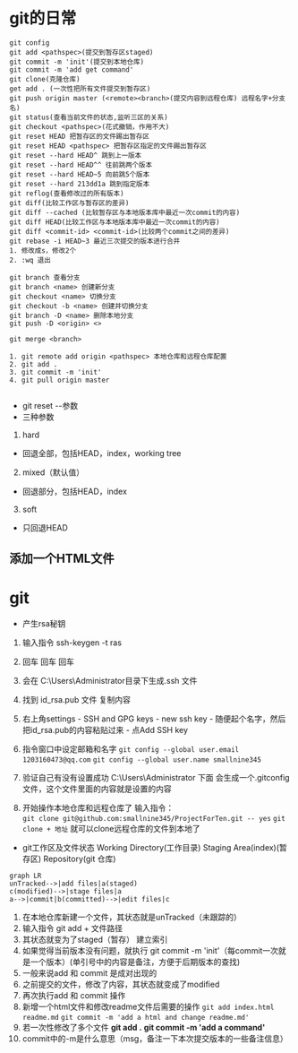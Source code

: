 # git的日常
```
git config
git add <pathspec>(提交到暂存区staged)
git commit -m 'init'(提交到本地仓库)
git commit -m 'add get command'
git clone(克隆仓库)
get add . (一次性把所有文件提交到暂存区)
git push origin master (<remote><branch>(提交内容到远程仓库) 远程名字+分支名)
git status(查看当前文件的状态,监听三区的关系)
git checkout <pathspec>(花式撤销，作用不大)
git reset HEAD 把暂存区的文件踢出暂存区
git reset HEAD <pathspec> 把暂存区指定的文件踢出暂存区
git reset --hard HEAD^ 跳到上一版本
git reset --hard HEAD^^ 往前跳两个版本
git reset --hard HEAD~5 向前跳5个版本
git reset --hard 213dd1a 跳到指定版本
git reflog(查看修改过的所有版本)
git diff(比较工作区与暂存区的差异)
git diff --cached (比较暂存区与本地版本库中最近一次commit的内容)
git diff HEAD(比较工作区与本地版本库中最近一次commit的内容)
git diff <commit-id> <commit-id>(比较两个commit之间的差异)
git rebase -i HEAD~3 最近三次提交的版本进行合并
1. 修改成s，修改2个
2. :wq 退出

git branch 查看分支
git branch <name> 创建新分支
git checkout <name> 切换分支
git checkout -b <name> 创建并切换分支
git branch -D <name> 删除本地分支
git push -D <origin> <>

git merge <branch> 

1. git remote add origin <pathspec> 本地仓库和远程仓库配置
2. git add .
3. git commit -m 'init'
4. git pull origin master


```
- git reset --参数 
- 三种参数
1. hard
- 回退全部，包括HEAD，index，working tree
2. mixed（默认值）
- 回退部分，包括HEAD，index
3. soft 
- 只回退HEAD


## 添加一个HTML文件

# git
- 产生rsa秘钥
1. 输入指令 ssh-keygen -t ras
2. 回车 回车 回车
3. 会在 C:\Users\Administrator目录下生成.ssh 文件
4. 找到 id_rsa.pub 文件 复制内容
5. 右上角settings - SSH and GPG keys - new ssh key - 随便起个名字，然后把id_rsa.pub的内容粘贴过来 - 点Add SSH key
6. 指令窗口中设定邮箱和名字
```git config --global user.email 1203160473@qq.com```
```git config --global user.name smallnine345 ```
7. 验证自己有没有设置成功
C:\Users\Administrator 下面 会生成一个.gitconfig文件，这个文件里面的内容就是设置的内容

8. 开始操作本地仓库和远程仓库了
输入指令：  
```git clone git@github.com:smallnine345/ProjectForTen.git -- yes```
```git clone + 地址```
就可以clone远程仓库的文件到本地了


- git工作区及文件状态
Working Directory(工作目录)
Staging Area(index)(暂存区)
Repository(git 仓库)
```mermaid
graph LR
unTracked-->|add files|a(staged)
c(modified)-->|stage files|a
a-->|commit|b(committed)-->|edit files|c
```
1. 在本地仓库新建一个文件，其状态就是unTracked（未跟踪的）
2. 输入指令 git add + 文件路径 
3. 其状态就变为了staged（暂存） 建立索引
4. 如果觉得当前版本没有问题，就执行 git commit -m 'init'（每commit一次就是一个版本）(单引号中的内容是备注，方便于后期版本的查找)
5. 一般来说add 和 commit 是成对出现的
6. 之前提交的文件，修改了内容，其状态就变成了modified
7. 再次执行add 和 commit 操作
8. 新增一个html文件和修改readme文件后需要的操作
```git add index.html readme.md```
```git commit -m 'add a html and change readme.md'```
9. 若一次性修改了多个文件
**git add .**
**git commit -m 'add a command'**
10. commit中的-m是什么意思（msg，备注一下本次提交版本的一些备注信息）


